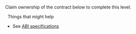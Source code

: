 Claim ownership of the contract below to complete this level.

&nbsp;
Things that might help
* See [ABI specifications](https://solidity.readthedocs.io/en/v0.4.21/abi-spec.html)